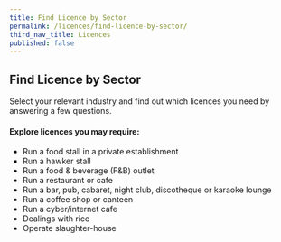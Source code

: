 ```yaml
---
title: Find Licence by Sector
permalink: /licences/find-licence-by-sector/
third_nav_title: Licences
published: false
---
```


## Find Licence by Sector

Select your relevant industry and find out which licences you need by answering a few questions.



#### Explore licences you may require:
- Run a food stall in a private establishment
- Run a hawker stall
- Run a food & beverage (F&B) outlet
- Run a restaurant or cafe
- Run a bar, pub, cabaret, night club, discotheque or karaoke lounge
- Run a coffee shop or canteen
- Run a cyber/internet cafe
- Dealings with rice
- Operate slaughter-house